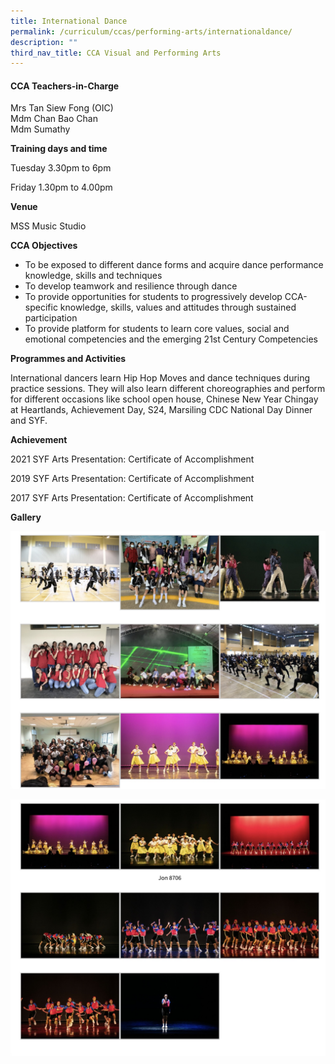 ```yaml
---
title: International Dance
permalink: /curriculum/ccas/performing-arts/internationaldance/
description: ""
third_nav_title: CCA Visual and Performing Arts
---
```

#### **CCA Teachers-in-Charge**

Mrs Tan Siew Fong (OIC)  
Mdm Chan Bao Chan  
Mdm Sumathy

**Training days and time**

Tuesday 3.30pm to 6pm

Friday 1.30pm to 4.00pm

**Venue**

MSS Music Studio

**CCA Objectives**

*   To be exposed to different dance forms and acquire dance performance knowledge, skills and techniques
*   To develop teamwork and resilience through dance
*   To provide opportunities for students to progressively develop CCA-specific knowledge, skills, values and attitudes through sustained participation
*   To provide platform for students to learn core values, social and emotional competencies and the emerging 21st Century Competencies

**Programmes and Activities**

International dancers learn Hip Hop Moves and dance techniques during practice sessions. They will also learn different choreographies and perform for different occasions like school open house, Chinese New Year Chingay at Heartlands, Achievement Day, S24, Marsiling CDC National Day Dinner and SYF.

**Achievement**

2021 SYF Arts Presentation: Certificate of Accomplishment

2019 SYF Arts Presentation: Certificate of Accomplishment

2017 SYF Arts Presentation: Certificate of Accomplishment

**Gallery**

![International Dance](/images/International%20Dance_1.jpg)

![International Dance](/images/International%20Dance_2.jpg)